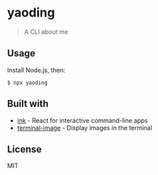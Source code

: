 # yaoding

> A CLI about me

## Usage

Install Node.js, then:

```
$ npx yaoding
```


## Built with

- [ink](https://github.com/vadimdemedes/ink) - React for interactive command-line apps
- [terminal-image](https://github.com/sindresorhus/terminal-image) - Display images in the terminal


## License

MIT
